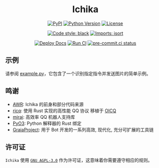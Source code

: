 <div align="center">

# Ichika


[![PyPI](https://img.shields.io/pypi/v/ichika)](https://github.com/BlueGlassBlock/ichika/blob/master/CHANGELOG.md)
[![Python Version](https://img.shields.io/pypi/pyversions/ichika)](https://pypi.org/project/ichika)
[![License](https://img.shields.io/github/license/BlueGlassBlock/Ichika)](https://github.com/BlueGlassBlock/Ichika/blob/master/LICENSE)

[![Code style: black](https://img.shields.io/badge/code%20style-black-000000.svg)](https://github.com/psf/black)
[![Imports: isort](https://img.shields.io/badge/%20imports-isort-%231674b1?style=flat&labelColor=ef8336)](https://pycqa.github.io/isort/)

[![Deploy Docs](https://github.com/BlueGlassBlock/Ichika/actions/workflows/deploy-docs.yml/badge.svg)](https://github.com/BlueGlassBlock/Ichika/actions/workflows/deploy-docs.yml/badge.svg)
[![Run CI](https://github.com/BlueGlassBlock/Ichika/actions/workflows/ci.yml/badge.svg)](https://github.com/BlueGlassBlock/Ichika/actions/workflows/ci.yml)
[![pre-commit.ci status](https://results.pre-commit.ci/badge/github/BlueGlassBlock/Ichika/master.svg)](https://results.pre-commit.ci/latest/github/BlueGlassBlock/Ichika/master)

</div>

## 示例

请参阅 [example.py](./example.py)，它包含了一个识别指定指令并发送图片的简单示例。

<!-- start docs-include -->

## 鸣谢

- [AWR](https://github.com/wybxc/awr): Ichika 的前身和部分代码来源
- [ricq](https://github.com/lz1998/ricq): 使用 Rust 实现的高性能 QQ 协议 移植于 [OICQ](https://github.com/takayama-lily/oicq)
- [mirai](https://github.com/mamoe/mirai): 高效率 QQ 机器人支持库
- [PyO3](https://github.com/PyO3/PyO3): Python 解释器的 Rust 绑定
- [GraiaProject](https://github.com/GraiaProject): 用于 Bot 开发的一系列高效, 现代化, 充分可扩展的工具链

## 许可证

`Ichika` 使用 [`GNU AGPL-3.0`](https://choosealicense.com/licenses/agpl-3.0/) 作为许可证，这意味着你需要遵守相应的规则。

<!-- end docs-include -->

